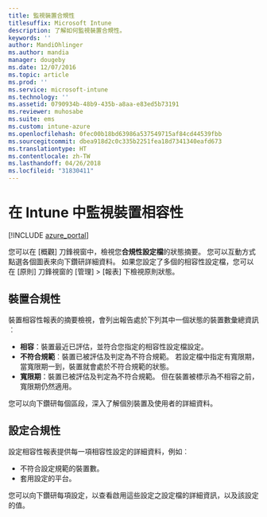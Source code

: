 ```yaml
---
title: 監視裝置合規性
titlesuffix: Microsoft Intune
description: 了解如何監視裝置合規性。
keywords: ''
author: MandiOhlinger
ms.author: mandia
manager: dougeby
ms.date: 12/07/2016
ms.topic: article
ms.prod: ''
ms.service: microsoft-intune
ms.technology: ''
ms.assetid: 0790934b-48b9-435b-a8aa-e83ed5b73191
ms.reviewer: muhosabe
ms.suite: ems
ms.custom: intune-azure
ms.openlocfilehash: 0fec00b18bd63986a537549715af84cd44539fbb
ms.sourcegitcommit: dbea918d2c0c335b2251fea18d7341340eafd673
ms.translationtype: HT
ms.contentlocale: zh-TW
ms.lasthandoff: 04/26/2018
ms.locfileid: "31830411"
---
```

# <a name="monitor-device-compliance-in-intune"></a>在 Intune 中監視裝置相容性

[!INCLUDE [azure_portal](./includes/azure_portal.md)]

您可以在 [概觀] 刀鋒視窗中，檢視您**合規性設定檔**的狀態摘要。
您可以互動方式點選各個圖表來向下鑽研詳細資料。 如果您設定了多個的相容性設定檔，您可以在 [原則] 刀鋒視窗的 [管理] > [報表] 下檢視原則狀態。

##  <a name="device-compliance"></a>裝置合規性

裝置相容性報表的摘要檢視，會列出報告處於下列其中一個狀態的裝置數彙總資訊︰

- **相容**：裝置最近已評估，並符合您指定的相容性設定檔設定。
- **不符合規範**︰裝置已被評估及判定為不符合規範。  若設定檔中指定有寬限期，當寬限期一到，裝置就會處於不符合規範的狀態。
- **寬限期**：裝置已被評估及判定為不符合規範。 但在裝置被標示為不相容之前，寬限期仍然適用。

您可以向下鑽研每個區段，深入了解個別裝置及使用者的詳細資料。

## <a name="setting-compliance"></a>設定合規性

設定相容性報表提供每一項相容性設定的詳細資料，例如︰

- 不符合設定規範的裝置數。
- 套用設定的平台。

您可以向下鑽研每項設定，以查看啟用這些設定之設定檔的詳細資訊，以及該設定的值。
